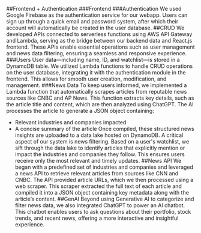##Frontend + Authentication
###Frontend
###Authentication
We used Google Firebase as the authentication service for our webapp. Users can sign up through a quick email and password system, after which their account will automatically be created in the user database. 
##CRUD
We developed APIs connected to serverless functions using AWS API Gateway and Lambda, serving as the bridge between our backend data and React.js frontend. These APIs enable essential operations such as user management and news data filtering, ensuring a seamless and responsive experience.
###Users
User data—including name, ID, and watchlist—is stored in a DynamoDB table. We utilized Lambda functions to handle CRUD operations on the user database, integrating it with the authentication module in the frontend. This allows for smooth user creation, modification, and management.
###News Data
To keep users informed, we implemented a Lambda function that automatically scrapes articles from reputable news sources like CNBC and AP News. This function extracts key details, such as the article title and content, which are then analyzed using ChatGPT. The AI processes the article to generate a JSON object containing:
 - Relevant industries and companies impacted
 - A concise summary of the article
Once compiled, these structured news insights are uploaded to a data lake hosted on DynamoDB.
A critical aspect of our system is news filtering. Based on a user's watchlist, we sift through the data lake to identify articles that explicitly mention or impact the industries and companies they follow. This ensures users receive only the most relevant and timely updates.
##News API
We began with a predefined set of industries and companies and leveraged a news API to retrieve relevant articles from sources like CNN and CNBC. The API provided article URLs, which we then processed using a web scraper. This scraper extracted the full text of each article and compiled it into a JSON object containing key metadata along with the article’s content.
##GenAI
Beyond using Generative AI to categorize and filter news data, we also integrated ChatGPT to power an AI chatbot. This chatbot enables users to ask questions about their portfolio, stock trends, and recent news, offering a more interactive and insightful experience.